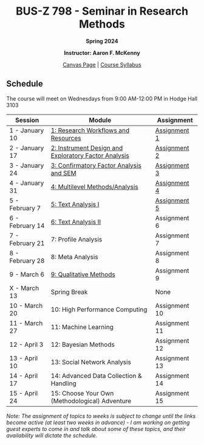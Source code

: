 <h1 align="center">BUS-Z 798 - Seminar in Research Methods</h1>
<p align="center"><b>Spring 2024</b></p>

<p align="center"><b>Instructor: Aaron F. McKenny</b></p>

<p align="center"><a href="https://iu.instructure.com/courses/2200447/">Canvas Page</a> | <a href="./documents/Z798-Syllabus.docx">Course Syllabus</a></p>

## Schedule

The course will meet on Wednesdays from 9:00 AM-12:00 PM in Hodge Hall 3103

| Session | Module | Assignment |
| ----------- | ----------- | ----------- |
| 1 - January 10 | [1: Research Workflows and Resources](./documents/workflows_resources.md) | [Assignment 1](./assignments/workflows_resources.md) |
| 2 - January 17 | [2: Instrument Design and Exploratory Factor Analysis](./documents/inst_design_efa.md) | [Assignment 2](./assignments/inst_design_efa.md) |
| 3 - January 24 | [3: Confirmatory Factor Analysis and SEM](./documents/cfa_sem.md) | [Assignment 3](./assignments/cfa_sem.md) |
| 4 - January 31 | [4: Multilevel Methods/Analysis](./documents/multilevel.md) | [Assignment 4](./assignments/multilevel.md) |
| 5 - February 7 | [5: Text Analysis I](./documents/text_analysis_i.md) | [Assignment 5](./assignments/text_analysis_i.md) |
| 6 - February 14 | [6: Text Analysis II](./documents/text_analysis_ii.md) | Assignment 6 |
| 7 - February 21 | 7: Profile Analysis | Assignment 7 |
| 8 - February 28 | 8: Meta Analysis | Assignment 8 |
| 9 - March 6 | [9: Qualitative Methods](./documents/qualitative.md) | Assignment 9 |
| X - March 13 | Spring Break | None |
| 10 - March 20 | 10: High Performance Computing | Assignment 10 |
| 11 - March 27 | 11: Machine Learning | Assignment 11 |
| 12 - April 3 | 12: Bayesian Methods | Assignment 12 |
| 13 - April 10 | 13: Social Network Analysis | Assignment 13 |
| 14 - April 17 | 14: Advanced Data Collection & Handling | Assignment 14 |
| 15 - April 24 | 15: Choose Your Own (Methodological) Adventure | Assignment 15 |

*Note: The assignment of topics to weeks is subject to change until the links become active (at least two weeks in advance) - I am working on getting guest experts to come in and talk about some of these topics, and their availability will dictate the schedule.*